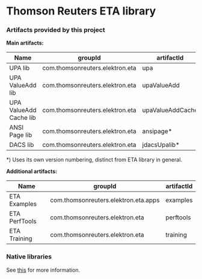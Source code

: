 # Thomson Reuters ETA library





### Artifacts provided by this project

**Main artifacts:**

| Name | groupId | artifactId
| -- | -- | --
| UPA lib | com.thomsonreuters.elektron.eta | upa
| UPA ValueAdd lib | com.thomsonreuters.elektron.eta | upaValueAdd
| UPA ValueAdd Cache lib | com.thomsonreuters.elektron.eta | upaValueAddCache
| ANSI Page lib | com.thomsonreuters.elektron.eta | ansipage*  
| DACS lib | com.thomsonreuters.elektron.eta | jdacsUpalib*  

*) Uses its own version numbering, distinct from ETA library in general.


**Additional artifacts:**

| Name | groupId | artifactId
| -- | -- | --
| ETA Examples | com.thomsonreuters.elektron.eta.apps | examples
| ETA PerfTools | com.thomsonreuters.elektron.eta | perftools
| ETA Training | com.thomsonreuters.elektron.eta | training


### Native libraries

See [this](Native/) for more information.


